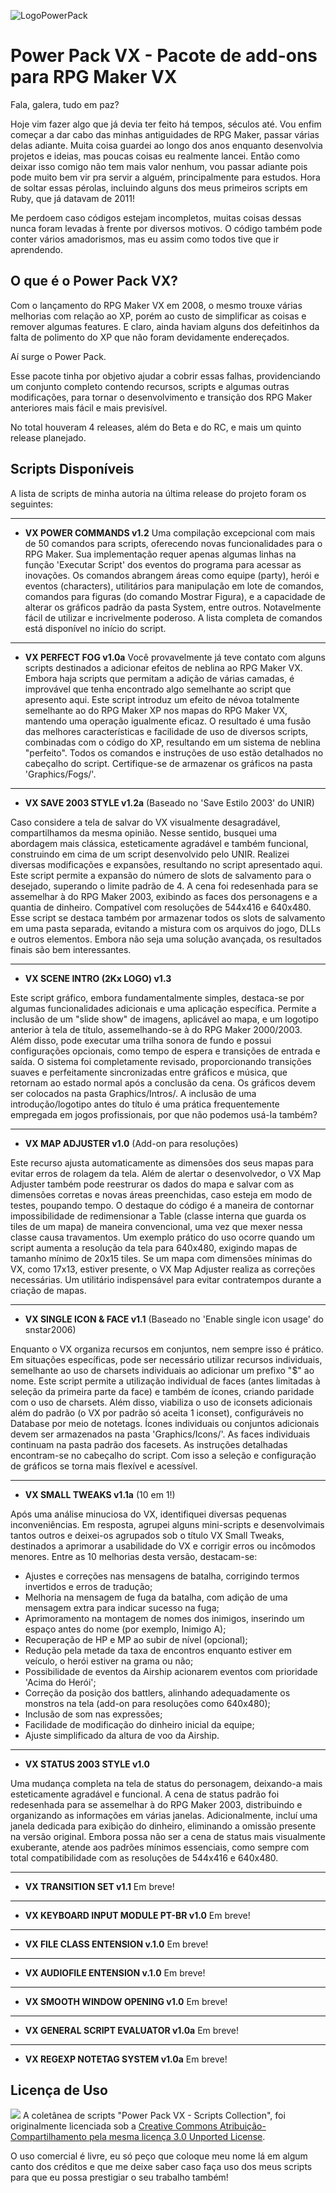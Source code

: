 ![LogoPowerPack](http://i.imgur.com/9MW55Ed.png)

# Power Pack VX - Pacote de add-ons para RPG Maker VX

Fala, galera, tudo em paz?

Hoje vim fazer algo que já devia ter feito há tempos, séculos até. Vou enfim começar a dar cabo das minhas antiguidades de RPG Maker, passar várias delas adiante. Muita coisa guardei ao longo dos anos enquanto desenvolvia projetos e ideias, mas poucas coisas eu realmente lancei. Então como deixar isso comigo não tem mais valor nenhum, vou passar adiante pois pode muito bem vir pra servir a alguém, principalmente para estudos. Hora de soltar essas pérolas, incluindo alguns dos meus primeiros scripts em Ruby, que já datavam de 2011!

Me perdoem caso códigos estejam incompletos, muitas coisas dessas nunca foram levadas à frente por diversos motivos. O código também pode conter vários amadorismos, mas eu assim como todos tive que ir aprendendo. 

## O que é o Power Pack VX?

Com o lançamento do RPG Maker VX em 2008, o mesmo trouxe várias melhorias com relação ao XP, porém ao custo de simplificar as coisas e remover algumas features. E claro, ainda haviam alguns dos defeitinhos da falta de polimento do XP que não foram devidamente endereçados. 

Aí surge o Power Pack.

Esse pacote tinha por objetivo ajudar a cobrir essas falhas, providenciando um conjunto completo contendo recursos, scripts e algumas outras modificações, para tornar o desenvolvimento e transição dos RPG Maker anteriores mais fácil e mais previsível.

No total houveram 4 releases, além do Beta e do RC, e mais um quinto release planejado.

## Scripts Disponíveis

A lista de scripts de minha autoria na última release do projeto foram os seguintes:

---
* **VX POWER COMMANDS v1.2**
Uma compilação excepcional com mais de 50 comandos para scripts, oferecendo novas funcionalidades para o RPG Maker. Sua implementação requer apenas algumas linhas na função 'Executar Script' dos eventos do programa para acessar as inovações. Os comandos abrangem áreas como equipe (party), herói e eventos (characters), utilitários para manipulação em lote de comandos, comandos para figuras (do comando Mostrar Figura), e a capacidade de alterar os gráficos padrão da pasta System, entre outros. Notavelmente fácil de utilizar e incrivelmente poderoso. A lista completa de comandos está disponível no início do script.

---
* **VX PERFECT FOG v1.0a**
Você provavelmente já teve contato com alguns scripts destinados a adicionar efeitos de neblina ao RPG Maker VX. Embora haja scripts que permitam a adição de várias camadas, é improvável que tenha encontrado algo semelhante ao script que apresento aqui. Este script introduz um efeito de névoa totalmente semelhante ao do RPG Maker XP nos mapas do RPG Maker VX, mantendo uma operação igualmente eficaz. O resultado é uma fusão das melhores características e facilidade de uso de diversos scripts, combinadas com o código do XP, resultando em um sistema de neblina "perfeito". Todos os comandos e instruções de uso estão detalhados no cabeçalho do script. Certifique-se de armazenar os gráficos na pasta 'Graphics/Fogs/'.

---
* **VX SAVE 2003 STYLE v1.2a** (Baseado no 'Save Estilo 2003' do UNIR)

Caso considere a tela de salvar do VX visualmente desagradável, compartilhamos da mesma opinião. Nesse sentido, busquei uma abordagem mais clássica, esteticamente agradável e também funcional, construindo em cima de um script desenvolvido pelo UNIR. Realizei diversas modificações e expansões, resultando no script apresentado aqui. Este script permite a expansão do número de slots de salvamento para o desejado, superando o limite padrão de 4. A cena foi redesenhada para se assemelhar à do RPG Maker 2003, exibindo as faces dos personagens e a quantia de dinheiro. Compatível com resoluções de 544x416 e 640x480. Esse script se destaca também por armazenar todos os slots de salvamento em uma pasta separada, evitando a mistura com os arquivos do jogo, DLLs e outros elementos. Embora não seja uma solução avançada, os resultados finais são bem interessantes.

---
* **VX SCENE INTRO (2Kx LOGO) v1.3**

Este script gráfico, embora fundamentalmente simples, destaca-se por algumas funcionalidades adicionais e uma aplicação específica. Permite a inclusão de um "slide show" de imagens, aplicável ao mapa, e um logotipo anterior à tela de título, assemelhando-se à do RPG Maker 2000/2003. Além disso, pode executar uma trilha sonora de fundo e possui configurações opcionais, como tempo de espera e transições de entrada e saída. O sistema foi completamente revisado, proporcionando transições suaves e perfeitamente sincronizadas entre gráficos e música, que retornam ao estado normal após a conclusão da cena. Os gráficos devem ser colocados na pasta Graphics/Intros/. A inclusão de uma introdução/logotipo antes do título é uma prática frequentemente empregada em jogos profissionais, por que não podemos usá-la também?

---
* **VX MAP ADJUSTER v1.0** (Add-on para resoluções)

Este recurso ajusta automaticamente as dimensões dos seus mapas para evitar erros de rolagem da tela. Além de alertar o desenvolvedor, o VX Map Adjuster também pode reestrurar os dados do mapa e salvar com as dimensões corretas e novas áreas preenchidas, caso esteja em modo de testes, poupando tempo. O destaque do código é a maneira de contornar impossibilidade de redimensionar a Table (classe interna que guarda os tiles de um mapa) de maneira convencional, uma vez que mexer nessa classe causa travamentos. Um exemplo prático do uso ocorre quando um script aumenta a resolução da tela para 640x480, exigindo mapas de tamanho mínimo de 20x15 tiles. Se um mapa com dimensões mínimas do VX, como 17x13, estiver presente, o VX Map Adjuster realiza as correções necessárias. Um utilitário indispensável para evitar contratempos durante a criação de mapas.

---
* **VX SINGLE ICON & FACE v1.1** (Baseado no 'Enable single icon usage' do snstar2006)

Enquanto o VX organiza recursos em conjuntos, nem sempre isso é prático. Em situações específicas, pode ser necessário utilizar recursos individuais, semelhante ao uso de charsets individuais ao adicionar um prefixo "$" ao nome. Este script permite a utilização individual de faces (antes limitadas à seleção da primeira parte da face) e também de ícones, criando paridade com o uso de charsets. Além disso, viabiliza o uso de iconsets adicionais além do padrão (o VX por padrão só aceita 1 iconset), configuráveis no Database por meio de notetags. Ícones individuais ou conjuntos adicionais devem ser armazenados na pasta 'Graphics/Icons/'. As faces individuais continuam na pasta padrão dos facesets.  As instruções detalhadas encontram-se no cabeçalho do script. Com isso a seleção e configuração de gráficos se torna mais flexível e acessível.

---
* **VX SMALL TWEAKS v1.1a** (10 em 1!)

Após uma análise minuciosa do VX, identifiquei diversas pequenas inconveniências. Em resposta, agrupei alguns mini-scripts e desenvolvimais tantos outros e deixei-os agrupados sob o título VX Small Tweaks, destinados a aprimorar a usabilidade do VX e corrigir erros ou incômodos menores. Entre as 10 melhorias desta versão, destacam-se:
* Ajustes e correções nas mensagens de batalha, corrigindo termos invertidos e erros de tradução;
* Melhoria na mensagem de fuga da batalha, com adição de uma mensagem extra para indicar sucesso na fuga;
* Aprimoramento na montagem de nomes dos inimigos, inserindo um espaço antes do nome (por exemplo, Inimigo A);
* Recuperação de HP e MP ao subir de nível (opcional);
* Redução pela metade da taxa de encontros enquanto estiver em veículo, o herói estiver na grama ou não;
* Possibilidade de eventos da Airship acionarem eventos com prioridade 'Acima do Herói';
* Correção da posição dos battlers, alinhando adequadamente os monstros na tela (add-on para resoluções como 640x480);
* Inclusão de som nas expressões;
* Facilidade de modificação do dinheiro inicial da equipe;
* Ajuste simplificado da altura de voo da Airship.

---
* **VX STATUS 2003 STYLE v1.0**

Uma mudança completa na tela de status do personagem, deixando-a mais esteticamente agradável e funcional. A cena de status padrão foi redesenhada para se assemelhar à do RPG Maker 2003, distribuindo e organizando as informações em várias janelas. Adicionalmente, incluí uma janela dedicada para exibição do dinheiro, eliminando a omissão presente na versão original. Embora possa não ser a cena de status mais visualmente exuberante, atende aos padrões mínimos essenciais, como sempre com total compatibilidade com as resoluções de 544x416 e 640x480.

---
* **VX TRANSITION SET v1.1**
Em breve!

---
* **VX KEYBOARD INPUT MODULE PT-BR v1.0**
Em breve!

---
* **VX FILE CLASS ENTENSION v.1.0**
Em breve!

---
* **VX AUDIOFILE ENTENSION v.1.0**
Em breve!

---
* **VX SMOOTH WINDOW OPENING v1.0**
Em breve!

---
* **VX GENERAL SCRIPT EVALUATOR v1.0a**
Em breve!

---
* **VX REGEXP NOTETAG SYSTEM v1.0a**
Em breve!

## Licença de Uso

![](http://i.creativecommons.org/l/by-sa/3.0/88x31.png)
A coletânea de scripts "Power Pack VX - Scripts Collection", foi originalmente licenciada sob a [Creative Commons Atribuição-Compartilhamento pela mesma licença 3.0 Unported License](http://creativecommons.org/licenses/by-sa/3.0/deed.pt_BR).

O uso comercial é livre, eu só peço que coloque meu nome lá em algum canto dos créditos e que me deixe saber caso faça uso dos meus scripts para que eu possa prestigiar o seu trabalho também!
